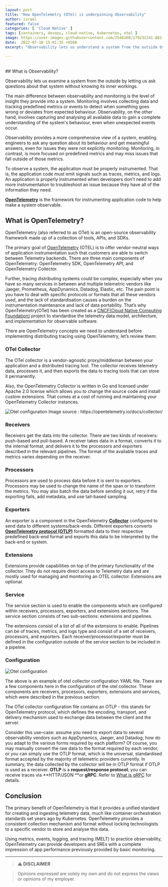 ```yaml
---
layout: post
title: "How OpenTelemetry (OTel) is underpinning Observability"
author: israel
featured: false
categories: [ 'Cloud Native' ]
tags: [containers, devops, cloud-native, kubernetes, otel ]
image: https://user-images.githubusercontent.com/2548160/179232241-881feaaa-133a-45b8-9161-74524bc98c7a.png
date:  2022-07-10 15:01:35 +0300
excerpt: "Observability lets us understand a system from the outside by letting us ask questions about that system without knowing its inner workings. OTel creates a unified standard for olly."

---
```

<br>
## What is Observability?

Observability lets us examine a system from the outside by letting us ask questions about that system without knowing its inner workings. 

The main difference between observability and monitoring is the level of insight they provide into a system. Monitoring involves collecting data and tracking predefined metrics or events to detect when something goes wrong or deviates from expected behaviour. Observability, on the other hand, involves capturing and analysing all available data to gain a complete understanding of the system's behaviour, even when unexpected events occur.

Observability provides a more comprehensive view of a system, enabling engineers to ask any question about its behaviour and get meaningful answers, even for issues they were not explicitly monitoring. Monitoring, in contrast, is more focused on predefined metrics and may miss issues that fall outside of those metrics.

To observe a system, the application must be properly instrumented. That is, the application code must emit signals such as traces, metrics, and logs. An application is properly instrumented when developers don't need to add more instrumentation to troubleshoot an issue because they have all of the information they need.


**[OpenTelemetry](https://opentelemetry.io/docs/concepts/what-is-opentelemetry)** is the framework for instrumenting application code to help make a system observable.


## What is OpenTelemetry?

OpenTelemetry (also referred to as OTel) is an open-source observability framework made up of a collection of tools, APIs, and SDKs.

The primary goal of [OpenTelemetry](https://www.logicmonitor.com/blog/introduction-to-opentelemetry) (OTEL) is to offer vendor-neutral ways of application instrumentation such that customers are able to switch between Telemetry backends. There are three main components of OpenTelemetry: OpenTelemetry SDK, OpenTelemetry API, and OpenTelemetry Collector. 

Further, tracing distributing systems could be complex, especially when you have so many services in between and multiple telemetric vendors like Jaeger, Prometheus, AppDynamics, Datadog, Elastic,  etc. The pain point is you have to deal with specific protocols or formats that all these vendors used, and the lack of standardisation causes a burden on the instrumentation maintenance and lack of data portability. That’s why OpenTelemetry(OTel) has been created as a [CNCF(Cloud Native Computing Foundation)](https://www.cncf.io/) project to standardise the telemetry data model, architecture, and implementation for observable software. 

There are OpenTelemetry concepts we need to understand before implementing distributing tracing using OpenTelemetry, let’s review them: 


### OTel Collector

The OTel collector is a vendor-agnostic proxy/middleman between your application and a distributed tracing tool. The collector receives telemetry data, processes it, and then exports the data to tracing tools that can store it permanently.

Also, the OpenTelemetry Collector is written in Go and licensed under Apache 2.0 license which allows you to change the source code and install custom extensions. That comes at a cost of running and maintaining your OpenTelemetry Collector instances.

<p class="aligncenter">
<img class="lazyimg" alt="Otel configuration" src="https://user-images.githubusercontent.com/2548160/179256934-c97ae19c-375a-4c4e-822f-35216d281a55.png"/> 
Image source : https://opentelemetry.io/docs/collector/ 
<br>
</p>

### Receivers

Receivers get the data into the collector. There are two kinds of receivers: push-based and pull-based. A receiver takes data in a format, converts it to the internal format, and delivers it to the processors and exporters described in the relevant pipelines. The format of the available traces and metrics varies depending on the receiver.


### Processors

Processors are used to process data before it is sent to exporters. Processors may be used to change the name of the span or to transform the metrics. You may also batch the data before sending it out, retry if the exporting fails, add metadata, and use tail-based sampling.


### Exporters

An exporter is a component in the OpenTelemetry **[Collector](https://github.com/open-telemetry/opentelemetry-collector)** configured to send data to different systems/back-ends. Different exporters converts **[OpenTelemetry protocol (OTLP)](https://github.com/open-telemetry/opentelemetry-specification/blob/master/specification/protocol/otlp.md)** formatted data to their respective predefined back-end format and exports this data to be interpreted by the back-end or system.


### Extensions

Extensions provide capabilities on top of the primary functionality of the collector. They do not require direct access to Telemetry data and are mostly used for managing and monitoring an OTEL collector. Extensions are optional.


### Service

The service section is used to enable the components which are configured within receivers, processors, exporters, and extensions sections. The service section consists of two sub-sections: extensions and pipelines.

The extensions consist of a list of all of the extensions to enable. Pipelines can be of traces, metrics, and logs type and consist of a set of receivers, processors, and exporters. Each receiver/processor/exporter must be defined in the configuration outside of the service section to be included in a pipeline.


### Configuration  


<p class="aligncenter">
<img class="lazyimg" alt="Otel configuration" src="https://user-images.githubusercontent.com/2548160/179223346-f52cf209-8b75-4aa9-8f5f-3fda705c4eb3.png"/> 
<br>
</p>

The above is an example of otel collector configuration YAML file. There are a few components here in the configuration of the otel collector. These components are receivers, processors, exporters, extensions and services, which were described in the previous section. 

The OTel collector configuration file contains an  OTLP - this stands for OpenTelemetry protocol, which defines the encoding, transport, and delivery mechanism used to exchange data between the client and the server. 

Consider this use–case: assume you need to export data to several observability vendors such as AppDynamics, Jaeger, and Datadog; how do you adapt to the various forms required by each platform? Of course, you may manually convert the raw data to the format required by each vendor, or you can simply use the OTLP format, which is the universal, standardised format accepted by the majority of telemetric providers currently. In summary, the data collected by the collector will be in OTLP format if OTLP is used as a receiver. **OTLP** is a **request/response protocol**; you can receive traces via **HTTP/JSON **or **gRPC**. Refer to [What is gRPC](https://grpc.io/) for details. 


## Conclusion 

The primary benefit of OpenTelemetry is that it provides a unified standard for creating and ingesting telemetry data, much like container orchestration standards set years ago by Kubernetes. OpenTelemetry provides a consistent collection mechanism and format without locking technologists to a specific vendor to store and analyse this data.

Using metrics, events, logging, and tracing (MELT) to practice observability, OpenTelemetry can provide developers and SREs with a complete impression of app performance previously provided by basic monitoring. 


-------
>  **⚠ DISCLAIMER**

> Opinions expressed are solely my own and do not express the views or opinions of my employer.